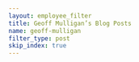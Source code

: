 ```yaml
---
layout: employee_filter
title: Geoff Mulligan’s Blog Posts
name: geoff-mulligan
filter_type: post
skip_index: true
---
```

